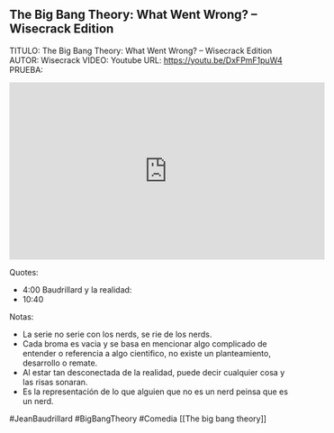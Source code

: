 ## The Big Bang Theory: What Went Wrong? – Wisecrack Edition

TITULO:  The Big Bang Theory: What Went Wrong? – Wisecrack Edition
AUTOR: Wisecrack
VIDEO: Youtube
URL: https://youtu.be/DxFPmF1puW4
PRUEBA:
<iframe width="560" height="315" src="https://www.youtube.com/embed/DxFPmF1puW4" frameborder="0" allow="accelerometer; autoplay; clipboard-write; encrypted-media; gyroscope; picture-in-picture" allowfullscreen></iframe>


Quotes: 
* 4:00 Baudrillard y la realidad:
* 10:40 


Notas:
* La serie no serie con los nerds, se rie de los nerds. 
* Cada broma es vacia y se basa en mencionar algo complicado de entender o referencia a algo cientifico, no existe un planteamiento, desarrollo o remate.
* Al estar tan desconectada de la realidad, puede decir cualquier cosa y las risas sonaran.
* Es la representación de lo que alguien que no es un nerd peinsa que es un nerd.

#JeanBaudrillard #BigBangTheory #Comedia [[The big bang theory]]
